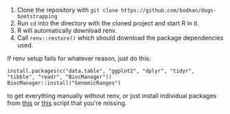 1. Clone the repository with `git clone https://github.com/bodkan/dogs-bootstrapping`
2. Run `cd` into the directory with the cloned project and start R in it.
3. R will automatically download renv.
4. Call `renv::restore()` which should download the package dependencies used.

If renv setup fails for whatever reason, just do this:

```
install.packages(c("data.table", "ggplot2", "dplyr", "tidyr", "tibble", "readr", "BiocManager"))
BiocManager::install("GenomicRanges")
```

to get everything manually without renv, or just install individual packages
from [this](01_detect_deserts.R) or [this](02_bootstrap_deserts.R) script that
you're missing.
